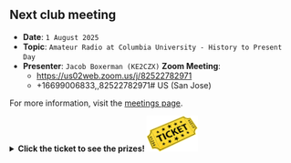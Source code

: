 ## Next club meeting
* **Date**: `1 August 2025`
* **Topic**: `Amateur Radio at Columbia University - History to Present Day`
* **Presenter**: `Jacob Boxerman (KE2CZX)`
**Zoom Meeting**:
   * <https://us02web.zoom.us/j/82522782971>
   * +16699006833,,82522782971# US (San Jose)

For more information, visit the [meetings page](/meetings.html).

<details>
  <summary><b>Click the ticket to see the prizes! <img src="/images/raffle-ticket.png" alt="raffle-ticket" width="90"></b></summary>
  <table>
    <tr>
        <th>1st prize</th>
        <th>2nd prize</th>
        <th>3rd prize</th>
        <th>4th prize</th>
        <th>5th prize</th>
    </tr>
    <tr>
        <td><img src="/meetings/2025/raffle/202508-1.png" alt="image"></td>
        <td><img src="/meetings/2025/raffle/202508-2.png" alt="image"></td>
        <td><img src="/meetings/2025/raffle/202508-3.png" alt="image"></td>
        <td><img src="/meetings/2025/raffle/202508-4.png" alt="image"></td>
        <td><img src="/meetings/2025/raffle/202508-5.png" alt="image"></td>
    </tr>
    <tr>
        <td>ZEEWII DSO3D122CH 120MHz Oscilloscope</td>
        <td>USB Cable Tester with 2.4" Color Screen</td>
        <td>DC Pry Bar Multitool with Bi-Directional Ratchet</td>
        <td>220 MHz J-Pole Antenna</td>
        <td>DTAPE Laser Distance Meter</td>
    </tr>
  </table>  
</details>
